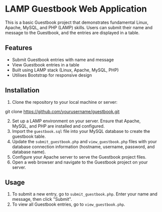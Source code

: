 # LAMP Guestbook Web Application

This is a basic Guestbook project that demonstrates fundamental Linux, Apache, MySQL, and PHP (LAMP) skills. Users can submit their name and message to the Guestbook, and the entries are displayed in a table.

## Features

- Submit Guestbook entries with name and message
- View Guestbook entries in a table
- Built using LAMP stack (Linux, Apache, MySQL, PHP)
- Utilises Bootstrap for responsive design

## Installation

1. Clone the repository to your local machine or server:

git clone https://github.com/yourusername/guestbook.git

2. Set up a LAMP environment on your server. Ensure that Apache, MySQL, and PHP are installed and configured.
3. Import the `guestbook.sql` file into your MySQL database to create the guestbook table.
4. Update the `submit_guestbook.php` and `view_guestbook.php` files with your database connection information (hostname, username, password, and database name).
5. Configure your Apache server to serve the Guestbook project files.
6. Open a web browser and navigate to the Guestbook project on your server.

## Usage

1. To submit a new entry, go to `submit_guestbook.php`. Enter your name and message, then click "Submit".
2. To view all Guestbook entries, go to `view_guestbook.php`.
